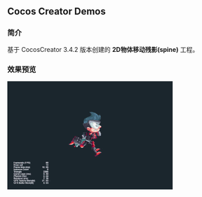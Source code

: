 ## Cocos Creator Demos

### 简介
基于 CocosCreator 3.4.2 版本创建的 **2D物体移动残影(spine)** 工程。

### 效果预览
![image](../../gif/202201/2022012052.gif)